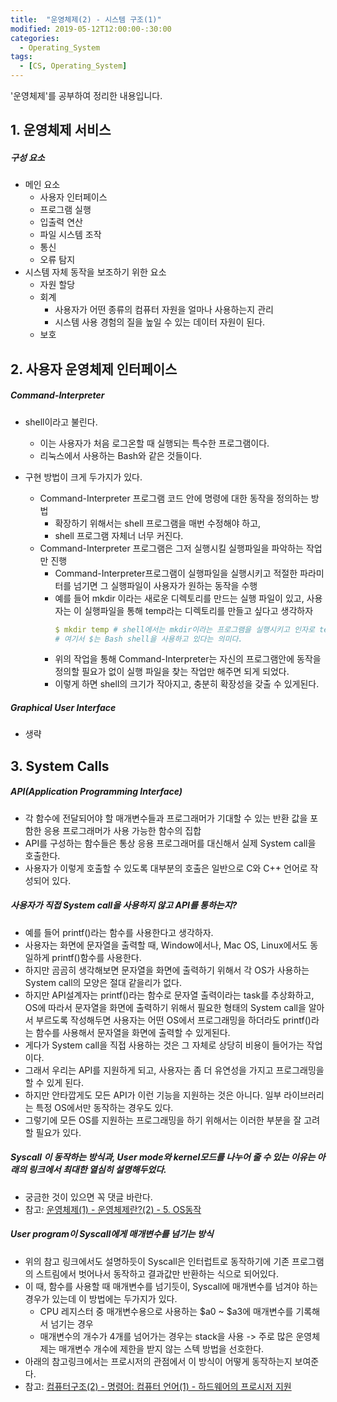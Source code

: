```yaml
---
title:  "운영체제(2) - 시스템 구조(1)"
modified: 2019-05-12T12:00:00-:30:00
categories:
  - Operating_System
tags:
  - [CS, Operating_System]
---
```


'운영체제'를 공부하여 정리한 내용입니다.

## 1. 운영체제 서비스

##### 구성 요소

-   메인 요소
    -   사용자 인터페이스
    -   프로그램 실행
    -   입출력 연산
    -   파일 시스템 조작
    -   통신
    -   오류 탐지
-   시스템 자체 동작을 보조하기 위한 요소
    -   자원 할당
    -   회계
        -   사용자가 어떤 종류의 컴퓨터 자원을 얼마나 사용하는지 관리
        -   시스템 사용 경험의 질을 높일 수 있는 데이터 자원이 된다.
    -   보호

## 2. 사용자 운영체제 인터페이스

##### Command-Interpreter

-   shell이라고 불린다.

    -   이는 사용자가 처음 로그온할 때 실행되는 특수한 프로그램이다.
    -   리눅스에서 사용하는 Bash와 같은 것들이다.

-   구현 방법이 크게 두가지가 있다.
    -   Command-Interpreter 프로그램 코드 안에 명령에 대한 동작을 정의하는 방법
        -   확장하기 위해서는 shell 프로그램을 매번 수정해야 하고,
        -   shell 프로그램 자체너 너무 커진다.
    -   Command-Interpreter 프로그램은 그저 실행시킬 실행파일을 파악하는 작업만 진행
        -   Command-Interpreter프로그램이 실행파일을 실행시키고 적절한 파라미터를 넘기면 그 실행파일이 사용자가 원하는 동작을 수행
        -   예를 들어 mkdir 이라는 새로운 디렉토리를 만드는 실행 파일이 있고, 사용자는 이 실행파일을 통해 temp라는 디렉토리를 만들고 싶다고 생각하자
            ```yml
            $ mkdir temp # shell에서는 mkdir이라는 프로그램을 실행시키고 인자로 temp라고 하는 문자열을 넘긴다.
            # 여기서 $는 Bash shell을 사용하고 있다는 의미다.
            ```
        -   위의 작업을 통해 Command-Interpreter는 자신의 프로그램안에 동작을 정의할 필요가 없이 실행 파일을 찾는 작업만 해주면 되게 되었다.
        -   이렇게 하면 shell의 크기가 작아지고, 충분히 확장성을 갖출 수 있게된다.

##### Graphical User Interface

-   생략

## 3. System Calls

##### API(Application Programming Interface)

-   각 함수에 전달되어야 할 매개변수들과 프로그래머가 기대할 수 있는 반환 값을 포함한 응용 프로그래머가 사용 가능한 함수의 집합
-   API를 구성하는 함수들은 통상 응용 프로그래머를 대신해서 실제 System call을 호출한다.
-   사용자가 이렇게 호출할 수 있도록 대부분의 호출은 일반으로 C와 C++ 언어로 작성되어 있다.

##### 사용자가 직접 System call을 사용하지 않고 API를 통하는지?

-   예를 들어 printf()라는 함수를 사용한다고 생각하자.
-   사용자는 화면에 문자열을 출력할 때, Window에서나, Mac OS, Linux에서도 동일하게 printf()함수를 사용한다.
-   하지만 곰곰히 생각해보면 문자열을 화면에 출력하기 위해서 각 OS가 사용하는 System call의 모양은 절대 같을리가 없다.
-   하지만 API설계자는 printf()라는 함수로 문자열 출력이라는 task를 추상화하고, OS에 따라서 문자열을 화면에 출력하기 위해서 필요한 형태의 System call을 알아서 부르도록 작성해두면 사용자는 어떤 OS에서 프로그래밍을 하더라도 printf()라는 함수를 사용해서 문자열을 화면에 출력할 수 있게된다.
-   게다가 System call을 직접 사용하는 것은 그 자체로 상당히 비용이 들어가는 작업이다.
-   그래서 우리는 API를 지원하게 되고, 사용자는 좀 더 유연성을 가지고 프로그래밍을 할 수 있게 된다.
-   하지만 안타깝게도 모든 API가 이런 기능을 지원하는 것은 아니다. 일부 라이브러리는 특정 OS에서만 동작하는 경우도 있다.
-   그렇기에 모든 OS를 지원하는 프로그래밍을 하기 위해서는 이러한 부분을 잘 고려할 필요가 있다.

##### Syscall 이 동작하는 방식과, User mode와 kernel모드를 나누어 줄 수 있는 이유는 아래의 링크에서 최대한 열심히 설명해두었다.

-   궁금한 것이 있으면 꼭 댓글 바란다.
-   참고: [운영체제(1) - 운영체제란?(2) - 5. OS동작](https://cmpark0126.github.io/operating_system/OS_1-2/#5-os-%EB%8F%99%EC%9E%91)

##### User program이 Syscall에게 매개변수를 넘기는 방식

-   위의 참고 링크에서도 설명하듯이 Syscall은 인터럽트로 동작하기에 기존 프로그램의 스트림에서 벗어나서 동작하고 결과값만 반환하는 식으로 되어있다.
-   이 때, 함수를 사용할 때 매개변수를 넘기듯이, Syscall에 매개변수를 넘겨야 하는 경우가 있는데 이 방법에는 두가지가 있다.
    -   CPU 레지스터 중 매개변수용으로 사용하는 $a0 ~ $a3에 매개변수를 기록해서 넘기는 경우
    -   매개변수의 개수가 4개를 넘어가는 경우는 stack을 사용 -> 주로 많은 운영체제는 매개변수 개수에 제한을 받지 않는 스텍 방법을 선호한다.
-   아래의 참고링크에서는 프로시저의 관점에서 이 방식이 어떻게 동작하는지 보여준다.
-   참고: [컴퓨터구조(2) - 명령어: 컴퓨터 언어(1) - 하드웨어의 프로시저 지원](https://cmpark0126.github.io/computer_architecture/CA_2-1/#%ED%95%98%EB%93%9C%EC%9B%A8%EC%96%B4%EC%9D%98-%ED%94%84%EB%A1%9C%EC%8B%9C%EC%A0%80-%EC%A7%80%EC%9B%90)
